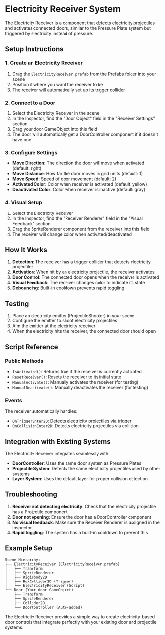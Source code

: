 # Electricity Receiver System

The Electricity Receiver is a component that detects electricity projectiles and activates connected doors, similar to the Pressure Plate system but triggered by electricity instead of pressure.

## Setup Instructions

### 1. Create an Electricity Receiver

1. Drag the `ElectricityReceiver.prefab` from the Prefabs folder into your scene
2. Position it where you want the receiver to be
3. The receiver will automatically set up its trigger collider

### 2. Connect to a Door

1. Select the Electricity Receiver in the scene
2. In the Inspector, find the "Door Object" field in the "Receiver Settings" section
3. Drag your door GameObject into this field
4. The door will automatically get a DoorController component if it doesn't have one

### 3. Configure Settings

- **Move Direction**: The direction the door will move when activated (default: right)
- **Move Distance**: How far the door moves in grid units (default: 1)
- **Move Speed**: Speed of door movement (default: 2)
- **Activated Color**: Color when receiver is activated (default: yellow)
- **Deactivated Color**: Color when receiver is inactive (default: gray)

### 4. Visual Setup

1. Select the Electricity Receiver
2. In the Inspector, find the "Receiver Renderer" field in the "Visual Feedback" section
3. Drag the SpriteRenderer component from the receiver into this field
4. The receiver will change color when activated/deactivated

## How It Works

1. **Detection**: The receiver has a trigger collider that detects electricity projectiles
2. **Activation**: When hit by an electricity projectile, the receiver activates
3. **Door Control**: The connected door opens when the receiver is activated
4. **Visual Feedback**: The receiver changes color to indicate its state
5. **Debouncing**: Built-in cooldown prevents rapid toggling

## Testing

1. Place an electricity emitter (ProjectileShooter) in your scene
2. Configure the emitter to shoot electricity projectiles
3. Aim the emitter at the electricity receiver
4. When the electricity hits the receiver, the connected door should open

## Script Reference

### Public Methods

- `IsActivated()`: Returns true if the receiver is currently activated
- `ResetReceiver()`: Resets the receiver to its initial state
- `ManualActivate()`: Manually activates the receiver (for testing)
- `ManualDeactivate()`: Manually deactivates the receiver (for testing)

### Events

The receiver automatically handles:
- `OnTriggerEnter2D`: Detects electricity projectiles via trigger
- `OnCollisionEnter2D`: Detects electricity projectiles via collision

## Integration with Existing Systems

The Electricity Receiver integrates seamlessly with:
- **DoorController**: Uses the same door system as Pressure Plates
- **Projectile System**: Detects the same electricity projectiles used by other systems
- **Layer System**: Uses the default layer for proper collision detection

## Troubleshooting

1. **Receiver not detecting electricity**: Check that the electricity projectile has a Projectile component
2. **Door not opening**: Ensure the door has a DoorController component
3. **No visual feedback**: Make sure the Receiver Renderer is assigned in the inspector
4. **Rapid toggling**: The system has a built-in cooldown to prevent this

## Example Setup

```
Scene Hierarchy:
├── ElectricityReceiver (ElectricityReceiver.prefab)
│   ├── Transform
│   ├── SpriteRenderer
│   ├── Rigidbody2D
│   ├── BoxCollider2D (Trigger)
│   └── ElectricityReceiver (Script)
└── Door (Your door GameObject)
    ├── Transform
    ├── SpriteRenderer
    ├── Collider2D
    └── DoorController (Auto-added)
```

The Electricity Receiver provides a simple way to create electricity-based door controls that integrate perfectly with your existing door and projectile systems. 
